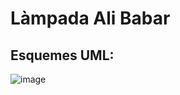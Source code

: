 # Làmpada Ali Babar

## Esquemes UML:
![image](https://github.com/ulisescastell/lampadaAliBabar/assets/149115239/7c671f91-30e5-4ffd-8830-004d175755ea)
